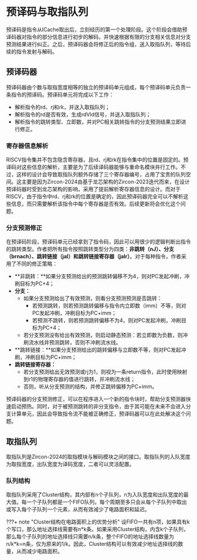 # **预译码与取指队列**


预译码是指令从ICache取出后，立刻经历的第一个处理阶段。这个阶段会借助预译码器对指令的部分信息进行初步的解码，并快速根据有限的分支相关信息对分支预测结果进行纠正。之后，预译码器会将修正后的指令组，送入取指队列，等待后续的指令发射与解码。

## **预译码器**

预译码器由个数与取指宽度相等的独立的预译码单元组成，每个预译码单元负责一条指令的预译码。预译码单元将完成以下工作：

* 解析指令的rd、rj和rk，并送入取指队列；
* 解析指令的rd是否有效，生成rdVld信号，并送入取指队列；
* 解析指令的跳转类型、立即数，并对PC相关跳转指令的分支预测结果立即进行修正。

### **寄存器信息解析**

RISCV指令集并不包含隐含寄存器，且rd、rj和rk在指令集中的位置是固定的。预译码对这些信息的解析，主要是为了后续译码器能够与重命名模块并行工作。不过，这样的设计会导致取指队列额外存储了三个寄存器编号，占用了宝贵的队列空间。这主要是因为Zircon-2024由基于龙芯架构的Zircon-2023迭代而来，在设计预译码器时受到龙芯架构的影响，采用了提前解析寄存器信息的设计。而对于RISCV，由于指令中rd、rj和rk的位置是确定的，因此预译码器完全可以不解析这些信息，而只需要解析该指令中每个寄存器是否有效。后续更新将会优化这个问题。

### **分支预测修正**

在预译码阶段，预译码单元已经拿到了指令码，因此可以用很少的逻辑判断出指令的跳转类型。作者把所有指令按照跳转类型分为四类：**非跳转（nJ）、分支（brnach）、跳转链接（jal）和跳转链接寄存器（jalr）**。对于每种指令，作者采用了不同的修正策略：

* **非跳转：**如果分支预测给出的预测跳转偏移不为4，则对PC发起冲刷，冲刷目标为PC+4；
* **分支：**
    * 如果分支预测给出了有效预测，则看分支预测预测是否跳转：
        * 若预测跳转，则若预测跳转偏移与指令内立即数（imm）不等，则对PC发起冲刷，冲刷目标为PC+imm；
        * 若预测不跳转，则若预测跳转偏移不为4，则对PC发起冲刷，冲刷目标为PC+4；
    * 若分支预测没有给出有效预测，则启动静态预测：若立即数为负数，则冲刷流水线并预测跳转，否则不冲刷流水线。
* **跳转链接：**如果分支预测给出的跳转偏移与立即数不等，则对PC发起冲刷，冲刷目标为PC+imm；
* **跳转链接寄存器：**
    * 若分支预测给出无效预测或rj为1，则视为一条return指令，此时使用映射到r1的物理寄存器的值进行跳转，并冲刷流水线；
    * 否则，听从分支预测的结构，并修正跳转偏移为PC+imm。

预译码器的分支预测修正，可以在程序进入一个新的指令块时，帮助分支预测器快速启动预热。同时，对于被预测跳转的非分支指令，由于其可能在未来不会进入分支计算单元，因此会导致指令流不能被正确修正，预译码器可以在此处解决这个问题。

## **取指队列**

取指队列是Zircon-2024的取指模块与解码模块之间的接口。取指队列的入队宽度为取指宽度，出队宽度为译码宽度，二者可以灵活配置。

### **队列结构**

取指队列采用了Cluster结构，其内部有n个子队列，n为入队宽度和出队宽度的最大值。每一个子队列都是一个FIFO队列，每个周期至多只会从每个子队列中取出或写入每个子队列一个元素，从而有效减少了电路面积和延迟。

???+ note "Cluster结构在电路面积上的优势分析"
    设FIFO一共有n项，如果具有k个写口，那么地址选择线需要有n\*k条。如果采用Cluster结构，内含k个子队列，那么每个子队列的地址选择线只需要n/k条，整个FIFO的地址选择线数量为n/k\*k=n条，仅为原来的1/k。因此，Cluster结构可以有效减少地址选择线的数量，从而减少电路面积。



